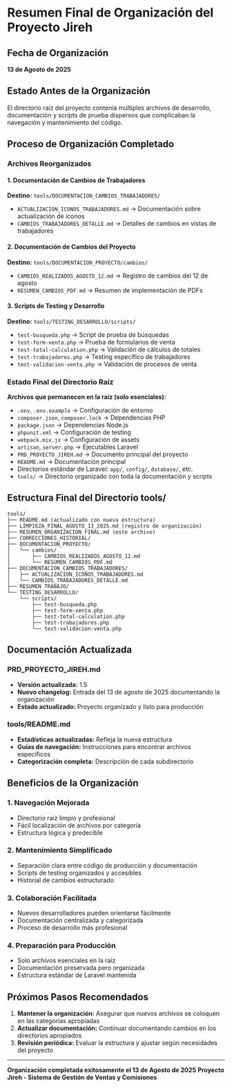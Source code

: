 # Resumen Final de Organización del Proyecto Jireh

## Fecha de Organización
**13 de Agosto de 2025**

## Estado Antes de la Organización
El directorio raíz del proyecto contenía múltiples archivos de desarrollo, documentación y scripts de prueba dispersos que complicaban la navegación y mantenimiento del código.

## Proceso de Organización Completado

### Archivos Reorganizados

#### 1. Documentación de Cambios de Trabajadores
**Destino:** `tools/DOCUMENTACION_CAMBIOS_TRABAJADORES/`
- `ACTUALIZACION_ICONOS_TRABAJADORES.md` → Documentación sobre actualización de iconos
- `CAMBIOS_TRABAJADORES_DETALLE.md` → Detalles de cambios en vistas de trabajadores

#### 2. Documentación de Cambios del Proyecto
**Destino:** `tools/DOCUMENTACION_PROYECTO/cambios/`
- `CAMBIOS_REALIZADOS_AGOSTO_12.md` → Registro de cambios del 12 de agosto
- `RESUMEN_CAMBIOS_PDF.md` → Resumen de implementación de PDFs

#### 3. Scripts de Testing y Desarrollo
**Destino:** `tools/TESTING_DESARROLLO/scripts/`
- `test-busqueda.php` → Script de prueba de búsquedas
- `test-form-venta.php` → Prueba de formularios de venta
- `test-total-calculation.php` → Validación de cálculos de totales
- `test-trabajadores.php` → Testing específico de trabajadores
- `test-validacion-venta.php` → Validación de procesos de venta

### Estado Final del Directorio Raíz

**Archivos que permanecen en la raíz (solo esenciales):**
- `.env`, `.env.example` → Configuración de entorno
- `composer.json`, `composer.lock` → Dependencias PHP
- `package.json` → Dependencias Node.js
- `phpunit.xml` → Configuración de testing
- `webpack.mix.js` → Configuración de assets
- `artisan`, `server.php` → Ejecutables Laravel
- `PRD_PROYECTO_JIREH.md` → Documento principal del proyecto
- `README.md` → Documentación principal
- Directorios estándar de Laravel: `app/`, `config/`, `database/`, etc.
- `tools/` → Directorio organizado con toda la documentación y scripts

## Estructura Final del Directorio tools/

```
tools/
├── README.md (actualizado con nueva estructura)
├── LIMPIEZA_FINAL_AGOSTO_13_2025.md (registro de organización)
├── RESUMEN_ORGANIZACION_FINAL.md (este archivo)
├── CORRECCIONES_HISTORIAL/
├── DOCUMENTACION_PROYECTO/
│   └── cambios/
│       ├── CAMBIOS_REALIZADOS_AGOSTO_12.md
│       └── RESUMEN_CAMBIOS_PDF.md
├── DOCUMENTACION_CAMBIOS_TRABAJADORES/
│   ├── ACTUALIZACION_ICONOS_TRABAJADORES.md
│   └── CAMBIOS_TRABAJADORES_DETALLE.md
├── RESUMEN_TRABAJO/
└── TESTING_DESARROLLO/
    └── scripts/
        ├── test-busqueda.php
        ├── test-form-venta.php
        ├── test-total-calculation.php
        ├── test-trabajadores.php
        └── test-validacion-venta.php
```

## Documentación Actualizada

### PRD_PROYECTO_JIREH.md
- **Versión actualizada:** 1.5
- **Nuevo changelog:** Entrada del 13 de agosto de 2025 documentando la organización
- **Estado actualizado:** Proyecto organizado y listo para producción

### tools/README.md
- **Estadísticas actualizadas:** Refleja la nueva estructura
- **Guías de navegación:** Instrucciones para encontrar archivos específicos
- **Categorización completa:** Descripción de cada subdirectorio

## Beneficios de la Organización

### 1. Navegación Mejorada
- Directorio raíz limpio y profesional
- Fácil localización de archivos por categoría
- Estructura lógica y predecible

### 2. Mantenimiento Simplificado
- Separación clara entre código de producción y documentación
- Scripts de testing organizados y accesibles
- Historial de cambios estructurado

### 3. Colaboración Facilitada
- Nuevos desarrolladores pueden orientarse fácilmente
- Documentación centralizada y categorizada
- Proceso de desarrollo más profesional

### 4. Preparación para Producción
- Solo archivos esenciales en la raíz
- Documentación preservada pero organizada
- Estructura estándar de Laravel mantenida

## Próximos Pasos Recomendados

1. **Mantener la organización:** Asegurar que nuevos archivos se coloquen en las categorías apropiadas
2. **Actualizar documentación:** Continuar documentando cambios en los directorios apropiados
3. **Revisión periódica:** Evaluar la estructura y ajustar según necesidades del proyecto

---

**Organización completada exitosamente el 13 de Agosto de 2025**
**Proyecto Jireh - Sistema de Gestión de Ventas y Comisiones**
